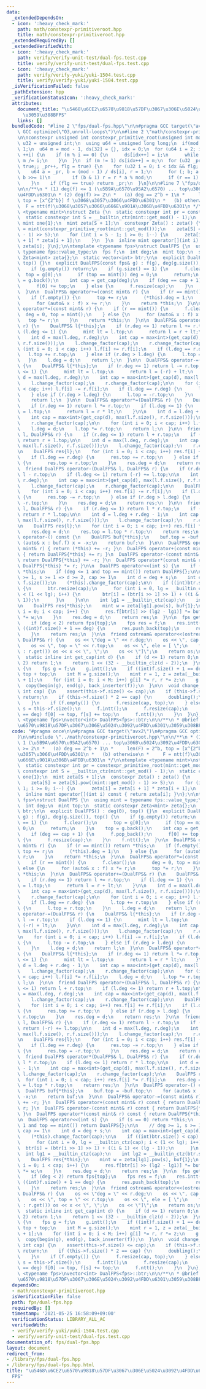 ```yaml
---
data:
  _extendedDependsOn:
  - icon: ':heavy_check_mark:'
    path: math/constexpr-primitiveroot.hpp
    title: math/constexpr-primitiveroot.hpp
  _extendedRequiredBy: []
  _extendedVerifiedWith:
  - icon: ':heavy_check_mark:'
    path: verify/verify-unit-test/dual-fps.test.cpp
    title: verify/verify-unit-test/dual-fps.test.cpp
  - icon: ':heavy_check_mark:'
    path: verify/verify-yuki/yuki-1504.test.cpp
    title: verify/verify-yuki/yuki-1504.test.cpp
  _isVerificationFailed: false
  _pathExtension: hpp
  _verificationStatusIcon: ':heavy_check_mark:'
  attributes:
    document_title: "\u5468\u6CE2\u6570\u9818\u57DF\u3067\u306E\u5024\u3092\u4FDD\u6301\
      \u3059\u308BFPS"
    links: []
  bundledCode: "#line 2 \"fps/dual-fps.hpp\"\n\n#pragma GCC target(\"avx2\")\n#pragma\
    \ GCC optimize(\"O3,unroll-loops\")\n\n#line 2 \"math/constexpr-primitiveroot.hpp\"\
    \n\nconstexpr unsigned int constexpr_primitive_root(unsigned int mod) {\n  using\
    \ u32 = unsigned int;\n  using u64 = unsigned long long;\n  if(mod == 2) return\
    \ 1;\n  u64 m = mod - 1, ds[32] = {}, idx = 0;\n  for (u64 i = 2; i * i <= m;\
    \ ++i) {\n    if (m % i == 0) {\n      ds[idx++] = i;\n      while (m % i == 0)\
    \ m /= i;\n    }\n  }\n  if (m != 1) ds[idx++] = m;\n  for (u32 _pr = 2, flg =\
    \ true;; _pr++, flg = true) {\n    for (u32 i = 0; i < idx && flg; ++i) {\n  \
    \    u64 a = _pr, b = (mod - 1) / ds[i], r = 1;\n      for (; b; a = a * a % mod,\
    \ b >>= 1)\n        if (b & 1) r = r * a % mod;\n      if (r == 1) flg = false;\n\
    \    }\n    if (flg == true) return _pr;\n  }\n}\n\n#line 7 \"fps/dual-fps.hpp\"\
    \n\n/**\n * (1) deg(f) <= 1 (\u5B9A\u6570\u95A2\u6570) ... top\u306B\u5024\u3092\
    \u4FDD\u6301\n * (2) deg(f) >= 2\n *   (a) deg == 2^b + 1\n *     len(F) = 2^b,\
    \ top = [x^{2^b}] f \u3068\u3057\u3066\u4FDD\u6301\n *   (b) otherwise\n *   \
    \  F = ntt(f)\u3068\u3057\u3066\u666E\u901A\u306B\u4FDD\u6301\n */\n\ntemplate\
    \ <typename mint>\nstruct Zeta {\n  static constexpr int pr = constexpr_primitive_root(mint::get_mod());\n\
    \  static constexpr int S = __builtin_ctz(mint::get_mod() - 1);\n  static constexpr\
    \ mint one{1};\n  mint zeta[S + 1];\n  constexpr Zeta() : zeta() {\n    zeta[S]\
    \ = mint(constexpr_primitive_root(mint::get_mod()));\n    zeta[S] = zeta[S].pow((mint::get_mod()\
    \ - 1) >> S);\n    for (int i = S - 1; i >= 0; i--) {\n      zeta[i] = zeta[i\
    \ + 1] * zeta[i + 1];\n    }\n  }\n  inline mint operator[](int i) const { return\
    \ zeta[i]; }\n};\n\ntemplate <typename fps>\nstruct DualFPS {\n  using mint =\
    \ typename fps::value_type;\n  fps f;\n  int deg;\n  mint top;\n  static constexpr\
    \ Zeta<mint> zeta{};\n  static vector<int> btr;\n\n  explicit DualFPS() : deg(0),\
    \ top() {}\n  explicit DualFPS(const fps& g) : f(g), deg(g.size()), top() {\n\
    \    if (g.empty()) return;\n    if (g.size() == 1) {\n      f.clear();\n    \
    \  top = g[0];\n      if (top == mint()) deg = 0;\n      return;\n    }\n    top\
    \ = g.back();\n    int cap = get_cap(deg);\n    if (deg == cap + 1) {\n      f.pop_back();\n\
    \      f[0] += top;\n    } else {\n      f.resize(cap);\n    }\n    f.ntt();\n\
    \  }\n\n  DualFPS& operator+=(const mint& r) {\n    if (r == mint()) return *this;\n\
    \    if (f.empty()) {\n      top += r;\n      (*this).deg = 1;\n    } else {\n\
    \      for (auto& x : f) x += r;\n    }\n    return *this;\n  }\n\n  DualFPS&\
    \ operator*=(const mint& r) {\n    if (r == mint()) {\n      f.clear();\n    \
    \  deg = 0, top = mint();\n    } else {\n      for (auto& x : f) x *= r;\n   \
    \   top *= r;\n    }\n    return *this;\n  }\n\n  DualFPS& operator+=(DualFPS&\
    \ r) {\n    DualFPS& l{*this};\n    if (r.deg <= 1) return l += r.top;\n    if\
    \ (l.deg <= 1) {\n      mint lt = l.top;\n      return l = r + lt;\n    }\n\n\
    \    int d = max(l.deg, r.deg);\n    int cap = max<int>(get_cap(d), max(l.f.size(),\
    \ r.f.size()));\n    l.change_factor(cap);\n    r.change_factor(cap);\n\n    for\
    \ (int i = 0; i < cap; i++) l.f[i] += r.f[i];\n    if (l.deg == r.deg) {\n   \
    \   l.top += r.top;\n    } else if (r.deg > l.deg) {\n      l.top = r.top;\n \
    \   }\n    l.deg = d;\n    return l;\n  }\n\n  DualFPS& operator-=(DualFPS& r)\
    \ {\n    DualFPS& l{*this};\n    if (r.deg <= 1) return l -= r.top;\n    if (l.deg\
    \ <= 1) {\n      mint lt = l.top;\n      return l = (-r) + lt;\n    }\n\n    int\
    \ d = max(l.deg, r.deg);\n    int cap = max<int>(get_cap(d), max(l.f.size(), r.f.size()));\n\
    \    l.change_factor(cap);\n    r.change_factor(cap);\n\n    for (int i = 0; i\
    \ < cap; i++) l.f[i] -= r.f[i];\n    if (l.deg == r.deg) {\n      l.top -= r.top;\n\
    \    } else if (r.deg > l.deg) {\n      l.top = -r.top;\n    }\n    l.deg = d;\n\
    \    return l;\n  }\n\n  DualFPS& operator*=(DualFPS& r) {\n    DualFPS& l{*this};\n\
    \    if (r.deg <= 1) return l *= r.top;\n    if (l.deg <= 1) {\n      mint lt\
    \ = l.top;\n      return l = r * lt;\n    }\n\n    int d = l.deg + r.deg - 1;\n\
    \    int cap = max<int>(get_cap(d), max(l.f.size(), r.f.size()));\n    l.change_factor(cap);\n\
    \    r.change_factor(cap);\n\n    for (int i = 0; i < cap; i++) l.f[i] *= r.f[i];\n\
    \    l.deg = d;\n    l.top *= r.top;\n    return l;\n  }\n\n  friend DualFPS operator+(DualFPS&\
    \ l, DualFPS& r) {\n    if (r.deg <= 1) return l + r.top;\n    if (l.deg <= 1)\
    \ return r + l.top;\n\n    int d = max(l.deg, r.deg);\n    int cap = max<int>(get_cap(d),\
    \ max(l.f.size(), r.f.size()));\n    l.change_factor(cap);\n    r.change_factor(cap);\n\
    \n    DualFPS res{l};\n    for (int i = 0; i < cap; i++) res.f[i] += r.f[i];\n\
    \    if (l.deg == r.deg) {\n      res.top += r.top;\n    } else if (r.deg > l.deg)\
    \ {\n      res.top = r.top;\n    }\n    res.deg = d;\n    return res;\n  }\n\n\
    \  friend DualFPS operator-(DualFPS& l, DualFPS& r) {\n    if (r.deg <= 1) return\
    \ l - r.top;\n    if (l.deg <= 1) return (-r) += l.top;\n\n    int d = max(l.deg,\
    \ r.deg);\n    int cap = max<int>(get_cap(d), max(l.f.size(), r.f.size()));\n\
    \    l.change_factor(cap);\n    r.change_factor(cap);\n\n    DualFPS res{l};\n\
    \    for (int i = 0; i < cap; i++) res.f[i] -= r.f[i];\n    if (l.deg == r.deg)\
    \ {\n      res.top -= r.top;\n    } else if (r.deg > l.deg) {\n      res.top =\
    \ -r.top;\n    }\n    res.deg = d;\n    return res;\n  }\n\n  friend DualFPS operator*(DualFPS&\
    \ l, DualFPS& r) {\n    if (r.deg <= 1) return l * r.top;\n    if (l.deg <= 1)\
    \ return r * l.top;\n\n    int d = l.deg + r.deg - 1;\n    int cap = max<int>(get_cap(d),\
    \ max(l.f.size(), r.f.size()));\n    l.change_factor(cap);\n    r.change_factor(cap);\n\
    \n    DualFPS res{l};\n    for (int i = 0; i < cap; i++) res.f[i] *= r.f[i];\n\
    \    res.deg = d;\n    res.top = l.top * r.top;\n    return res;\n  }\n\n  DualFPS\
    \ operator-() const {\n    DualFPS buf{*this};\n    buf.top = -buf.top;\n    for\
    \ (auto& x : buf.f) x = -x;\n    return buf;\n  }\n\n  DualFPS& operator-=(const\
    \ mint& r) { return (*this) += -r; }\n  DualFPS operator+(const mint& r) const\
    \ { return DualFPS{*this} += r; }\n  DualFPS operator-(const mint& r) const {\
    \ return DualFPS{*this} += -r; }\n  DualFPS operator*(const mint& r) const { return\
    \ DualFPS{*this} *= r; }\n\n  DualFPS operator<<(int s) {\n    if (s == 0) return\
    \ *this;\n    if (deg <= 1 and top == mint()) return DualFPS{};\n\n    // deg\
    \ >= 1, s >= 1 => d >= 2, cap >= 1\n    int d = deg + s;\n    int cap = max<int>(get_cap(d),\
    \ f.size());\n    (*this).change_factor(cap);\n\n    if ((int)btr.size() < cap)\
    \ {\n      btr.resize(cap);\n      for (int i = 0, lg = __builtin_ctz(cap); i\
    \ < (1 << lg); i++) {\n        btr[i] = (btr[i >> 1] >> 1) + ((i & 1) << (lg -\
    \ 1));\n      }\n    }\n\n    int lg1 = __builtin_ctz(cap);\n    int lg2 = __builtin_ctz(btr.size());\n\
    \n    DualFPS res{*this};\n    mint w = zeta[lg1].pow(s), buf{1};\n    for (int\
    \ i = 0; i < cap; i++) {\n      res.f[btr[i] >> (lg2 - lg1)] *= buf;\n      buf\
    \ *= w;\n    }\n    res.deg = d;\n    return res;\n  }\n\n  fps get() const {\n\
    \    if (deg < 2) return fps{top};\n    fps res = f;\n    res.intt();\n    if\
    \ ((int)f.size() + 1 == deg) {\n      res.push_back(top);\n      res[0] -= top;\n\
    \    }\n    return res;\n  }\n\n  friend ostream& operator<<(ostream& os, const\
    \ DualFPS& r) {\n    os << \"deg = \" << r.deg;\n    os << \", cap = \" << r.f.size();\n\
    \    os << \", top = \" << r.top;\n    os << \", ele = [ \";\n    for (auto& x\
    \ : r.get()) os << x << \", \";\n    os << \"]\";\n    return os;\n  }\n\n private:\n\
    \  static inline int get_cap(int d) {\n    if (d <= 1) return 0;\n    if (d ==\
    \ 2) return 1;\n    return 1 << (32 - __builtin_clz(d - 2));\n  }\n\n  void doubling()\
    \ {\n    fps g = f;\n    g.intt();\n    if ((int)f.size() + 1 == deg) g[0] -=\
    \ top + top;\n    int M = g.size();\n    mint r = 1, z = zeta[__builtin_ctz(M)\
    \ + 1];\n    for (int i = 0; i < M; i++) g[i] *= r, r *= z;\n    g.ntt();\n  \
    \  copy(begin(g), end(g), back_inserter(f));\n  }\n\n  void change_factor(unsigned\
    \ int cap) {\n    assert(this->f.size() <= cap);\n    if (this->f.size() == cap)\
    \ return;\n    if (this->f.size() * 2 == cap) {\n      doubling();\n      return;\n\
    \    }\n    if (f.empty()) {\n      f.resize(cap, top);\n    } else {\n      int\
    \ s = this->f.size();\n      f.intt();\n      f.resize(cap);\n      if (s + 1\
    \ == deg) f[0] -= top, f[s] += top;\n      f.ntt();\n    }\n  }\n};\n\ntemplate\
    \ <typename fps>\nvector<int> DualFPS<fps>::btr;\n\n/**\n * @brief \u5468\u6CE2\
    \u6570\u9818\u57DF\u3067\u306E\u5024\u3092\u4FDD\u6301\u3059\u308BFPS\n */\n"
  code: "#pragma once\n\n#pragma GCC target(\"avx2\")\n#pragma GCC optimize(\"O3,unroll-loops\"\
    )\n\n#include \"../math/constexpr-primitiveroot.hpp\"\n\n/**\n * (1) deg(f) <=\
    \ 1 (\u5B9A\u6570\u95A2\u6570) ... top\u306B\u5024\u3092\u4FDD\u6301\n * (2) deg(f)\
    \ >= 2\n *   (a) deg == 2^b + 1\n *     len(F) = 2^b, top = [x^{2^b}] f \u3068\
    \u3057\u3066\u4FDD\u6301\n *   (b) otherwise\n *     F = ntt(f)\u3068\u3057\u3066\
    \u666E\u901A\u306B\u4FDD\u6301\n */\n\ntemplate <typename mint>\nstruct Zeta {\n\
    \  static constexpr int pr = constexpr_primitive_root(mint::get_mod());\n  static\
    \ constexpr int S = __builtin_ctz(mint::get_mod() - 1);\n  static constexpr mint\
    \ one{1};\n  mint zeta[S + 1];\n  constexpr Zeta() : zeta() {\n    zeta[S] = mint(constexpr_primitive_root(mint::get_mod()));\n\
    \    zeta[S] = zeta[S].pow((mint::get_mod() - 1) >> S);\n    for (int i = S -\
    \ 1; i >= 0; i--) {\n      zeta[i] = zeta[i + 1] * zeta[i + 1];\n    }\n  }\n\
    \  inline mint operator[](int i) const { return zeta[i]; }\n};\n\ntemplate <typename\
    \ fps>\nstruct DualFPS {\n  using mint = typename fps::value_type;\n  fps f;\n\
    \  int deg;\n  mint top;\n  static constexpr Zeta<mint> zeta{};\n  static vector<int>\
    \ btr;\n\n  explicit DualFPS() : deg(0), top() {}\n  explicit DualFPS(const fps&\
    \ g) : f(g), deg(g.size()), top() {\n    if (g.empty()) return;\n    if (g.size()\
    \ == 1) {\n      f.clear();\n      top = g[0];\n      if (top == mint()) deg =\
    \ 0;\n      return;\n    }\n    top = g.back();\n    int cap = get_cap(deg);\n\
    \    if (deg == cap + 1) {\n      f.pop_back();\n      f[0] += top;\n    } else\
    \ {\n      f.resize(cap);\n    }\n    f.ntt();\n  }\n\n  DualFPS& operator+=(const\
    \ mint& r) {\n    if (r == mint()) return *this;\n    if (f.empty()) {\n     \
    \ top += r;\n      (*this).deg = 1;\n    } else {\n      for (auto& x : f) x +=\
    \ r;\n    }\n    return *this;\n  }\n\n  DualFPS& operator*=(const mint& r) {\n\
    \    if (r == mint()) {\n      f.clear();\n      deg = 0, top = mint();\n    }\
    \ else {\n      for (auto& x : f) x *= r;\n      top *= r;\n    }\n    return\
    \ *this;\n  }\n\n  DualFPS& operator+=(DualFPS& r) {\n    DualFPS& l{*this};\n\
    \    if (r.deg <= 1) return l += r.top;\n    if (l.deg <= 1) {\n      mint lt\
    \ = l.top;\n      return l = r + lt;\n    }\n\n    int d = max(l.deg, r.deg);\n\
    \    int cap = max<int>(get_cap(d), max(l.f.size(), r.f.size()));\n    l.change_factor(cap);\n\
    \    r.change_factor(cap);\n\n    for (int i = 0; i < cap; i++) l.f[i] += r.f[i];\n\
    \    if (l.deg == r.deg) {\n      l.top += r.top;\n    } else if (r.deg > l.deg)\
    \ {\n      l.top = r.top;\n    }\n    l.deg = d;\n    return l;\n  }\n\n  DualFPS&\
    \ operator-=(DualFPS& r) {\n    DualFPS& l{*this};\n    if (r.deg <= 1) return\
    \ l -= r.top;\n    if (l.deg <= 1) {\n      mint lt = l.top;\n      return l =\
    \ (-r) + lt;\n    }\n\n    int d = max(l.deg, r.deg);\n    int cap = max<int>(get_cap(d),\
    \ max(l.f.size(), r.f.size()));\n    l.change_factor(cap);\n    r.change_factor(cap);\n\
    \n    for (int i = 0; i < cap; i++) l.f[i] -= r.f[i];\n    if (l.deg == r.deg)\
    \ {\n      l.top -= r.top;\n    } else if (r.deg > l.deg) {\n      l.top = -r.top;\n\
    \    }\n    l.deg = d;\n    return l;\n  }\n\n  DualFPS& operator*=(DualFPS& r)\
    \ {\n    DualFPS& l{*this};\n    if (r.deg <= 1) return l *= r.top;\n    if (l.deg\
    \ <= 1) {\n      mint lt = l.top;\n      return l = r * lt;\n    }\n\n    int\
    \ d = l.deg + r.deg - 1;\n    int cap = max<int>(get_cap(d), max(l.f.size(), r.f.size()));\n\
    \    l.change_factor(cap);\n    r.change_factor(cap);\n\n    for (int i = 0; i\
    \ < cap; i++) l.f[i] *= r.f[i];\n    l.deg = d;\n    l.top *= r.top;\n    return\
    \ l;\n  }\n\n  friend DualFPS operator+(DualFPS& l, DualFPS& r) {\n    if (r.deg\
    \ <= 1) return l + r.top;\n    if (l.deg <= 1) return r + l.top;\n\n    int d\
    \ = max(l.deg, r.deg);\n    int cap = max<int>(get_cap(d), max(l.f.size(), r.f.size()));\n\
    \    l.change_factor(cap);\n    r.change_factor(cap);\n\n    DualFPS res{l};\n\
    \    for (int i = 0; i < cap; i++) res.f[i] += r.f[i];\n    if (l.deg == r.deg)\
    \ {\n      res.top += r.top;\n    } else if (r.deg > l.deg) {\n      res.top =\
    \ r.top;\n    }\n    res.deg = d;\n    return res;\n  }\n\n  friend DualFPS operator-(DualFPS&\
    \ l, DualFPS& r) {\n    if (r.deg <= 1) return l - r.top;\n    if (l.deg <= 1)\
    \ return (-r) += l.top;\n\n    int d = max(l.deg, r.deg);\n    int cap = max<int>(get_cap(d),\
    \ max(l.f.size(), r.f.size()));\n    l.change_factor(cap);\n    r.change_factor(cap);\n\
    \n    DualFPS res{l};\n    for (int i = 0; i < cap; i++) res.f[i] -= r.f[i];\n\
    \    if (l.deg == r.deg) {\n      res.top -= r.top;\n    } else if (r.deg > l.deg)\
    \ {\n      res.top = -r.top;\n    }\n    res.deg = d;\n    return res;\n  }\n\n\
    \  friend DualFPS operator*(DualFPS& l, DualFPS& r) {\n    if (r.deg <= 1) return\
    \ l * r.top;\n    if (l.deg <= 1) return r * l.top;\n\n    int d = l.deg + r.deg\
    \ - 1;\n    int cap = max<int>(get_cap(d), max(l.f.size(), r.f.size()));\n   \
    \ l.change_factor(cap);\n    r.change_factor(cap);\n\n    DualFPS res{l};\n  \
    \  for (int i = 0; i < cap; i++) res.f[i] *= r.f[i];\n    res.deg = d;\n    res.top\
    \ = l.top * r.top;\n    return res;\n  }\n\n  DualFPS operator-() const {\n  \
    \  DualFPS buf{*this};\n    buf.top = -buf.top;\n    for (auto& x : buf.f) x =\
    \ -x;\n    return buf;\n  }\n\n  DualFPS& operator-=(const mint& r) { return (*this)\
    \ += -r; }\n  DualFPS operator+(const mint& r) const { return DualFPS{*this} +=\
    \ r; }\n  DualFPS operator-(const mint& r) const { return DualFPS{*this} += -r;\
    \ }\n  DualFPS operator*(const mint& r) const { return DualFPS{*this} *= r; }\n\
    \n  DualFPS operator<<(int s) {\n    if (s == 0) return *this;\n    if (deg <=\
    \ 1 and top == mint()) return DualFPS{};\n\n    // deg >= 1, s >= 1 => d >= 2,\
    \ cap >= 1\n    int d = deg + s;\n    int cap = max<int>(get_cap(d), f.size());\n\
    \    (*this).change_factor(cap);\n\n    if ((int)btr.size() < cap) {\n      btr.resize(cap);\n\
    \      for (int i = 0, lg = __builtin_ctz(cap); i < (1 << lg); i++) {\n      \
    \  btr[i] = (btr[i >> 1] >> 1) + ((i & 1) << (lg - 1));\n      }\n    }\n\n  \
    \  int lg1 = __builtin_ctz(cap);\n    int lg2 = __builtin_ctz(btr.size());\n\n\
    \    DualFPS res{*this};\n    mint w = zeta[lg1].pow(s), buf{1};\n    for (int\
    \ i = 0; i < cap; i++) {\n      res.f[btr[i] >> (lg2 - lg1)] *= buf;\n      buf\
    \ *= w;\n    }\n    res.deg = d;\n    return res;\n  }\n\n  fps get() const {\n\
    \    if (deg < 2) return fps{top};\n    fps res = f;\n    res.intt();\n    if\
    \ ((int)f.size() + 1 == deg) {\n      res.push_back(top);\n      res[0] -= top;\n\
    \    }\n    return res;\n  }\n\n  friend ostream& operator<<(ostream& os, const\
    \ DualFPS& r) {\n    os << \"deg = \" << r.deg;\n    os << \", cap = \" << r.f.size();\n\
    \    os << \", top = \" << r.top;\n    os << \", ele = [ \";\n    for (auto& x\
    \ : r.get()) os << x << \", \";\n    os << \"]\";\n    return os;\n  }\n\n private:\n\
    \  static inline int get_cap(int d) {\n    if (d <= 1) return 0;\n    if (d ==\
    \ 2) return 1;\n    return 1 << (32 - __builtin_clz(d - 2));\n  }\n\n  void doubling()\
    \ {\n    fps g = f;\n    g.intt();\n    if ((int)f.size() + 1 == deg) g[0] -=\
    \ top + top;\n    int M = g.size();\n    mint r = 1, z = zeta[__builtin_ctz(M)\
    \ + 1];\n    for (int i = 0; i < M; i++) g[i] *= r, r *= z;\n    g.ntt();\n  \
    \  copy(begin(g), end(g), back_inserter(f));\n  }\n\n  void change_factor(unsigned\
    \ int cap) {\n    assert(this->f.size() <= cap);\n    if (this->f.size() == cap)\
    \ return;\n    if (this->f.size() * 2 == cap) {\n      doubling();\n      return;\n\
    \    }\n    if (f.empty()) {\n      f.resize(cap, top);\n    } else {\n      int\
    \ s = this->f.size();\n      f.intt();\n      f.resize(cap);\n      if (s + 1\
    \ == deg) f[0] -= top, f[s] += top;\n      f.ntt();\n    }\n  }\n};\n\ntemplate\
    \ <typename fps>\nvector<int> DualFPS<fps>::btr;\n\n/**\n * @brief \u5468\u6CE2\
    \u6570\u9818\u57DF\u3067\u306E\u5024\u3092\u4FDD\u6301\u3059\u308BFPS\n */\n"
  dependsOn:
  - math/constexpr-primitiveroot.hpp
  isVerificationFile: false
  path: fps/dual-fps.hpp
  requiredBy: []
  timestamp: '2021-05-25 16:58:09+09:00'
  verificationStatus: LIBRARY_ALL_AC
  verifiedWith:
  - verify/verify-yuki/yuki-1504.test.cpp
  - verify/verify-unit-test/dual-fps.test.cpp
documentation_of: fps/dual-fps.hpp
layout: document
redirect_from:
- /library/fps/dual-fps.hpp
- /library/fps/dual-fps.hpp.html
title: "\u5468\u6CE2\u6570\u9818\u57DF\u3067\u306E\u5024\u3092\u4FDD\u6301\u3059\u308B\
  FPS"
---
```


